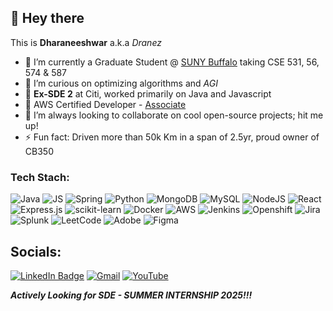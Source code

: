 ## 👋 Hey there
This is **Dharaneeshwar** a.k.a *Dranez*
- 🌱 I’m currently a Graduate Student @ [SUNY Buffalo](https://buffalo.edu/) taking CSE 531, 56, 574 & 587
- 👀 I’m curious on optimizing algorithms and *AGI*
- 🔧 **Ex-SDE 2** at Citi, worked primarily on Java and Javascript
- 🔭 AWS Certified Developer - [Associate](https://www.credly.com/badges/7f13064d-2029-4b41-bf5a-2cb9e37a3fb5/)
- 💞️ I’m always looking to collaborate on cool open-source projects; hit me up!
- ⚡ Fun fact: Driven more than 50k Km in a span of 2.5yr, proud owner of CB350

### Tech Stach:

![Java](https://img.shields.io/badge/java-%23ED8B00.svg?style=for-the-badge&logo=openjdk&logoColor=white) ![JS](https://img.shields.io/badge/JavaScript-F7DF1E.svg?style=for-the-badge&logo=JavaScript&logoColor=black) ![Spring](https://img.shields.io/badge/spring-%236DB33F.svg?style=for-the-badge&logo=spring&logoColor=white) ![Python](https://img.shields.io/badge/python-3670A0?style=for-the-badge&logo=python&logoColor=ffdd54) ![MongoDB](https://img.shields.io/badge/MongoDB-%234ea94b.svg?style=for-the-badge&logo=mongodb&logoColor=white) ![MySQL](https://img.shields.io/badge/mysql-4479A1.svg?style=for-the-badge&logo=mysql&logoColor=white) ![NodeJS](https://img.shields.io/badge/node.js-6DA55F?style=for-the-badge&logo=node.js&logoColor=white) ![React](https://img.shields.io/badge/react-%2320232a.svg?style=for-the-badge&logo=react&logoColor=%2361DAFB) ![Express.js](https://img.shields.io/badge/express.js-%23404d59.svg?style=for-the-badge&logo=express&logoColor=%2361DAFB) ![scikit-learn](https://img.shields.io/badge/scikit--learn-%23F7931E.svg?style=for-the-badge&logo=scikit-learn&logoColor=white) ![Docker](https://img.shields.io/badge/docker-%230db7ed.svg?style=for-the-badge&logo=docker&logoColor=white) ![AWS](https://img.shields.io/badge/AWS-%23FF9900.svg?style=for-the-badge&logo=amazon-aws&logoColor=white) ![Jenkins](https://img.shields.io/badge/jenkins-%232C5263.svg?style=for-the-badge&logo=jenkins&logoColor=white) ![Openshift](https://img.shields.io/badge/Openshift-EE0000?style=for-the-badge&logo=redhat&logoColor=white) ![Jira](https://img.shields.io/badge/jira-%230A0FFF.svg?style=for-the-badge&logo=jira&logoColor=white) ![Splunk](https://img.shields.io/badge/splunk-%23000000.svg?style=for-the-badge&logo=splunk&logoColor=white) ![LeetCode](https://img.shields.io/badge/LeetCode-000000?style=for-the-badge&logo=LeetCode&logoColor=#d16c06) ![Adobe](https://img.shields.io/badge/adobe-%23FF0000.svg?style=for-the-badge&logo=adobe&logoColor=white) ![Figma](https://img.shields.io/badge/figma-%23F24E1E.svg?style=for-the-badge&logo=figma&logoColor=white)

## Socials:

[![LinkedIn Badge](https://img.shields.io/badge/-LinkedIn-blue?style=flat&logo=Linkedin&logoColor=white)](https://www.linkedin.com/in/dharaneeshwarsk/)
[![Gmail](https://img.shields.io/badge/Gmail-D14836?logo=gmail&logoColor=white)](mailto:skdharaneeshwar@gmail.com)
[![YouTube](https://img.shields.io/badge/Youtube-%23FF0000.svg?logo=YouTube&logoColor=white)](https://www.youtube.com/channel/UCfDR-EmpGUbhMIeOsC043uQ)

 _**Actively Looking for SDE - SUMMER INTERNSHIP 2025!!!**_
